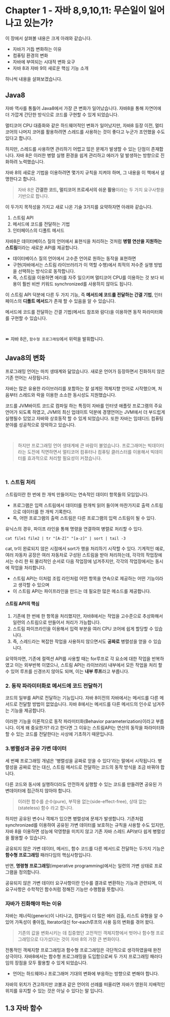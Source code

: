 # Chapter 1 - 자바 8,9,10,11: 무슨일이 일어나고 있는가?


이 장에서 살펴볼 내용은 크게 아래와 같습니다.
* 자바가 거듭 변화하는 이유
* 컴퓨팅 환경의 변화
* 자바에 부여되는 시대적 변화 요구
* 자바 8과 자바 9의 새로운 핵심 기능 소개

하나씩 내용을 살펴보겠습니다.


## Java8
자바 역사를 통틀어 Java8에서 가장 큰 변화가 일어났습니다. 자바8을 통해 자연어에 더 가깝게 간단한 방식으로 코드를 구현할 수 있게 되었습니다.

멀티코어 CPU 대중화와 같은 하드웨어적인 변화가 일어났지만, 자바8 등장 이전, 멀티 코어의 나머지 코어를 활용하려면 스레드를 사용하는 것이 좋다고 누군가 조언했을 수도 있다고 합니다.

하지만, 스레드를 사용하면 관리하기 어렵고 많은 문제가 발생할 수 있는 단점이 존재합니다. 자바 8은 이러한 병렬 실행 환경을 쉽게 관리하고 에러가 덜 발생하는 방향으로 진화하려 노력했습니다.

자바 8의 새로운 기법을 이용하려면 몇가지 규칙을 지켜야 하며, 그 내용을 이 책에서 설명한다고 합니다.

> 자바 8은 **간결한 코드, 멀티코어 프로세서의 쉬운 활용**이라는 두 가지 요구사항을 기반으로 합니다.

이 두가지 목적성을 가지고 새로 나온 기술 3가지를 요약하자면 아래와 같습니다.

1. 스트림 API
2. 메서드에 코드를 전달하는 기법
3. 인터페이스의 디폴트 메서드

자바8은 데이터베이스 질의 언어에서 표현식을 처리하는 것처럼 **병렬 연산을 지원하는 스트림**이라는 새로운 API를 제공합니다.

- 데이터베이스 질의 언어에서 고수준 언어로 원하는 동작을 표현하면
- 구현(자바에서는 스트림 라이브러리가 이 역할 수행)에서 최적의 저수준 실행 방법을 선택하는 방식으로 동작합니다.
- 즉, 스트림을 이용하면 에러를 자주 일으키며 멀티코어 CPU를 이용하는 것 보다 비용이 훨씬 비싼 키워드 synchronized를 사용하지 않아도 됩니다.


이 스트림 API 덕분에 다른 두 가지 기능, 즉 **메서드에 코드를 전달하는 간결 기법**, 인터페이스의 **디폴트 메서드**가 존재 할 수 있음을 알 수 있습니다.

메서드에 코드를 전달하는 간결 기법(메서드 참조와 람다)을 이용하면 동작 파라미터화를 구현할 수 있습니다.

<br>

⏩ 자바 8은, ```함수형 프로그래밍```에서 위력을 발휘합니다.

## Java8의 변화
프로그래밍 언어는 마치 생태계와 닮았습니다. 새로운 언어가 등장하면서 진화하지 않은 기존 언어는 사장됩니다.

자바는 많은 유용한 라이브러리를 포함하는 잘 설계된 객체지향 언어로 시작했으며, 처음부터 스레드와 락을 이용한 소소한 동시성도 지원했습니다. 

코드를 JVM바이트 코드로 컴파일 하는 특징이 자바를 인터넷 애플릿 프로그램의 주요 언어가 되도록 하였고, JVM의 최신 업데이트 덕분에 경쟁언어는 JVM에서 더 부드럽게 실행될수 있었고 자바와 상호동작 할 수 있게 되었습니다. 또한 자바는 임데디드 컴퓨팅 분야를 성공적으로 장악하고 있습니다.

<br>

>하지만 프로그래밍 언어 생태계에 큰 바람이 불었습니다. 프로그래머는 빅데이터라는 도전에 직면하면서 멀티코어 컴퓨터나 컴퓨팅 클러스터를 이용해서 빅데이터를 효과적으로 처리할 필요성이 커졌습니다.

<br>

### 1. 스트림 처리
스트림이란 한 번에 한 개씩 만들어지는 연속적인 데이터 항목들의 모임입니다.

* 프로그램은 입력 스트림에서 데이터를 한개씩 읽어 들이며 마찬가지로 출력 스트림으로 데이터를 한 개씩 기록한다.
* 즉, 어떤 프로그램의 출력 스트림은 다른 프로그램의 입력 스트림이 될 수 있다.

유닉스의 경우, 파이프 라인을 통해 명령을 연결하여 병렬로 처리할 수 있다. 
```// 파일의 단어를 소문자로 바꾼 다음, 사전순으로 단어를 정렬했을 때 마지막 세 단어 출력
cat file1 file2 | tr "[A-Z]" "[a-z]" | sort | tail -3 
```
cat, tr이 완료되지 않은 시점에서 sort가 행을 처리하기 시작할 수 있다. 기계적인 예로, 여러 자동차 공장은 여러 자동차로 구성된 스트림을 받아 처리하는데, 각각의 작업장에서는 수리 한 뒤 물리적인 순서로 다음 작업장에 넘겨주지만, 각각의 작업장에서는 동시에 작업을 처리합니다.

* 스트림 API는 이처럼 조립 라인처럼 어떤 항목을 연속으로 제공하는 어떤 기능이라고 생각할 수 있으며
* 이 스트림 API는 파이프라인을 만드는 데 필요한 많은 메소드를 제공합니다.

#### 스트림 API의 핵심
1. 기존에 한 번에 한 항목을 처리했지만, 자바8에서는 작업을 고수준으로 추상화해서 일련의 스트림으로 만들어서 처리가 가능합니다.
2. 스트림 파이프라인을 이용해서 입력 부분을 여러 CPU 코어에 쉽게 할당할 수 있습니다.
3. 즉, 스레드라는 복잡한 작업을 사용하지 않으면서도 **공짜로** 병렬성을 얻을 수 있습니다.
   
요약하자면, 기존에 컬렉션 API를 사용할 때는 for루프로 각 요소에 대한 작업을 반복하였고 이는 외부반복 이였으나, 스트림 API는 라이브러리 내부에서 모든 작업을 처리 할 수 있어 루프를 신경쓰지 않아도 되며, 이는 **내부 루프**라고 부릅니다.

### 2. 동작 파라미터화로 메서드에 코드 전달하기
코드의 일부를 API로 전달하는 기능입니다. 자바 8이전의 자바에서는 메서드를 다른 메서드로 전달할 방법이 없었습니다. 자바 8에서는 메서드를 다른 메서드의 인수로 넘겨주는 기능을 제공합니다.

이러한 기능을 이론적으로 동작 파라미터화(Behavior parameterization)이라고 부릅니다. 이게 왜 중요한가? 라고 한다면 그 이유는 스트림API는 연산의 동작을 파라미터화할 수 있는 코드를 전달한다는 사상에 기초하기 때문입니다.

### 3.병렬성과 공유 가변 데이터
세 번째 프로그래밍 개념은 '병렬성을 공짜로 얻을 수 있다'라는 말에서 시작됩니다. 병렬성을 공짜로 얻는 대신, 스트림 메서드로 전달하는 코드의 동작 방식을 조금 바꿔야 합니다.

다른 코드와 동시에 실행하더라도 안전하게 실행할 수 있는 코드를 만들려면 공유된 가변데이터에 접근하지 않아야 합니다. 
> 이러한 함수를 순수(pure), 부작용 없는(side-effect-free), 상태 없는(stateless) 함수 라고 합니다.

하지만 공유된 변수나 객체가 있으면 병렬성에 문제가 발생합니다. 기존처럼 synchronized를 이용하여 공유된 가변 데이터를 보호하는 규칙을 사용할 수도 있지만, 자바 8을 이용하면 성능에 악영향을 미치지 않고 기존 자바 스레드 API보다 쉽게 병렬성을 활용할 수 있습니다.

공유되지 않은 가변 데이터, 메서드, 함수 코드를 다른 메서드로 전달하는 두가지 기능은 **함수형 프로그래밍** 패러다임의 핵심사항입니다.

반면, **명령형 프로그래밍**(imperative programming)에서는 일련의 가변 상태로 프로그램을 정의합니다.

공유되지 않은 가변 데이터 요구사항이란 인수를 결과로 변환하는 기능과 관련되며, 이 요구사항은 수학적인 함수처럼 정해진 기능만 수행함을 뜻합니다.


### 자바가 진화해야 하는 이유
자바는 제너릭(generic)이 나타나고, 컴파일시 더 많은 에러 검출, 리스트 유형을 알 수 있어 가독성이 좋아짐, Iterator대신 for-each루프의 사용 등의 변화를 겪어 왔다.

>기존의 값을 변화시키는 데 집중했던 고전적인 객체지향에서 벗어나 함수형 프로그래밍으로 다가섰다는 것이 자바 8의 가장 큰 변화이다.

전통적인 객체지향 프로그래밍과 함수형 프로그래밍은 극단적으로 생각하였을때 완전 상극이다. 자바8에서는 함수형 프로그래밍을 도입함으로써 두 가지 프로그래밍 패러다임의 장점을 모두 활용할 수 있게 되었습니다.

* 언어는 하드웨어나 프로그래머 기대의 변화에 부응하는 방향으로 변해야 합니다.
  
자바의 위치가 견고하지만 코볼과 같은 언어의 선례를 떠올리면 자바가 영원히 지배적인 위치를 유지할 수 있는 것은 아닐 수 있다는 말 입니다.

## 1.3 자바 함수
